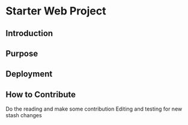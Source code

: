# Starter Web Project

## Introduction

## Purpose

## Deployment

## How to Contribute
Do the reading and make some contribution
Editing and testing for new stash changes
